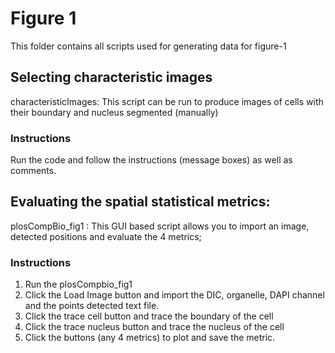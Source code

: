 # Figure 1
This folder contains all scripts used for generating data for figure-1

## Selecting characteristic images
characteristicImages: This script can be run to produce images of cells with their boundary and nucleus segmented (manually)

### Instructions
Run the code and follow the instructions (message boxes) as well as comments. 

## Evaluating the spatial statistical metrics: 
plosCompBio_fig1 : This GUI based script allows you to import an image, detected positions and evaluate the 4 metrics; 

### Instructions
1. Run the plosCompbio_fig1 
2. Click the Load Image button and import the DIC, organelle, DAPI channel and the points detected text file.
3. Click the trace cell button and trace the boundary of the cell
4. Click the trace nucleus button and trace the nucleus of the cell
5. Click the buttons (any 4 metrics) to plot and save the metric. 




